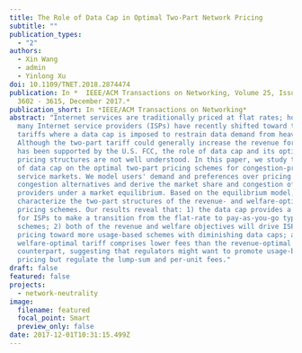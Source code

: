 ```yaml
---
title: The Role of Data Cap in Optimal Two-Part Network Pricing
subtitle: ""
publication_types:
  - "2"
authors:
  - Xin Wang
  - admin
  - Yinlong Xu
doi: 10.1109/TNET.2018.2874474
publication: In *  IEEE/ACM Transactions on Networking, Volume 25, Issue 6, pp.
  3602 - 3615, December 2017.*
publication_short: In *IEEE/ACM Transactions on Networking*
abstract: "Internet services are traditionally priced at flat rates; however,
  many Internet service providers (ISPs) have recently shifted toward two-part
  tariffs where a data cap is imposed to restrain data demand from heavy users.
  Although the two-part tariff could generally increase the revenue for ISPs and
  has been supported by the U.S. FCC, the role of data cap and its optimal
  pricing structures are not well understood. In this paper, we study the impact
  of data cap on the optimal two-part pricing schemes for congestion-prone
  service markets. We model users' demand and preferences over pricing and
  congestion alternatives and derive the market share and congestion of service
  providers under a market equilibrium. Based on the equilibrium model, we
  characterize the two-part structures of the revenue- and welfare-optimal
  pricing schemes. Our results reveal that: 1) the data cap provides a mechanism
  for ISPs to make a transition from the flat-rate to pay-as-you-go type of
  schemes; 2) both of the revenue and welfare objectives will drive ISP's
  pricing toward more usage-based schemes with diminishing data caps; and 3) the
  welfare-optimal tariff comprises lower fees than the revenue-optimal
  counterpart, suggesting that regulators might want to promote usage-based
  pricing but regulate the lump-sum and per-unit fees."
draft: false
featured: false
projects:
  - network-neutrality
image:
  filename: featured
  focal_point: Smart
  preview_only: false
date: 2017-12-01T10:31:15.499Z
---
```

